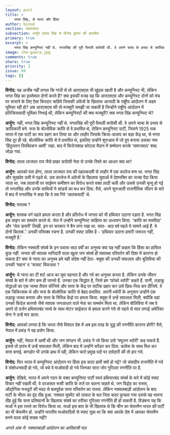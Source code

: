 ```yaml
---
layout: post
title: >
    भगत सिंह, चे ग्वारा और हिंसा
author: binod
section: साक्षात्कार
subsection: अर्जुन प्रसाद सिंह से विनोद कुमार की बातचीत
primary: true
excerpt: >
    भगत सिंह कम्युनिस्ट नहीं थे. भगतसिंह की पूरी फैमली कांग्रेसी थी. वे अपने चाचा के प्रभाव से क्रांतिकारी बने. रूस के बोल्सेविक क्रांति से वे प्रभावित थे, लेकिन कम्युनिस्ट पार्टी, जिसने 1925 तक भारत में एक पार्टी का रूप ग्रहण कर लिया था और लाहौर जिसके क्रिया-कलाप का बड़ा केंद्र था, से भगत सिंह दूर ही रहे.
image: che-guera.jpg
comments: true
share: true
priority: 2
issue: 49
tags: []
---
```


**विनोद:** यह अजीब नहीं लगता कि गांधी से तो आरएसएस भी खुंदक खाती है और कम्युनिस्ट भी, लेकिन भगत सिंह का इस्तेमाल दोनों करते हैं? क्या इसकी वजह यह कि आरएसएस और कम्युनिस्ट दोनों को मंच पर सजाने के लिए ऐसा किरदार चाहिये जिसकी अंग्रेजों के खिलाफ आजादी के राष्ट्रीय आंदोलन में अहम भूमिका रही हो? अब आरएसएस की तो मजबूरी समझी जा सकती है जिन्होंने राष्ट्रीय आंदोलन में प्रतिक्रियावादी भूमिका निभाई थी, लेकिन कम्युनिस्टों की क्या मजबूरी? क्या भगत सिंह कम्युनिस्ट थे?

**अर्जुन:** नहीं, भगत सिंह कम्युनिस्ट नहीं थे. भगतसिंह की पूरी फैमली कांग्रेसी थी. वे अपने चाचा के प्रभाव से क्रांतिकारी बने. रूस के बोल्सेविक क्रांति से वे प्रभावित थे, लेकिन कम्युनिस्ट पार्टी, जिसने 1925 तक भारत में एक पार्टी का रूप ग्रहण कर लिया था और लाहौर जिसके क्रिया-कलाप का बड़ा केंद्र था, से भगत सिंह दूर ही रहे. बोल्सेविक क्रांति से वे प्रभावित थे, इसलिए उन्होंने शुरुआत में जो ग्रुप बनाया उसका नाम ‘हिंदुस्तान रिपब्लिकन आर्मी’ रखा. बाद में फिरोजशाह कोटला मैदान में सम्मेलन करके ‘समाजवाद’ शब्द जोड़ा गया.

**विनोद:** लाला लाजपत राय जैसे प्रखर कांग्रेसी नेता से उनके रिश्ते का आधार क्या था?

**अर्जुन:** आपको पता होगा, लाला लाजपत राय की पहलकदमी से लाहौर में एक कालेज बना था. भगत सिंह और सुखदेव उसी में पढ़ते थे. उस कालेज में अंग्रेजों के खिलाफ युवाओं में देशभक्ति का जज्बा पैदा किया जाता था. जब लालाजी पर साईमन कमीशन का विरोध करते वक्त लाठी चली और उससे उनकी मृत्यु हो गई तो भगतसिंह और उनके साथियों ने सांडर्स का बध कर दिया. वैसे, अपने शुरुआती राजनीतिक जीवन के बारे में बाद में भगतसिंह ने कहा कि वे तब निरे ‘आतंकवादी’ थे.

**विनोद:** मतलब ?

**अर्जुन:** शासक वर्ग पहले हमला करता है और प्रतिरोध में जनता को भी हथियार उठाना पड़ता है. भगत सिंह इस लाइन का समर्थन करते थे. जेल में उन्होंने कम्युनिस्ट साहित्य का अध्ययन किया. ‘क्रांति का मसविदा’ और ‘जेल डायरी’ लिखी. इन पर सरकार ने बैन लगा रखा था. सात- आठ वर्ष पहले ये सामने आई हैं. ये दोनों किताबंे उनकी परिपक्व रचना है. उनकी स्पष्ट उक्ति है - ‘हथियार उठाना हमारी जरूरत नहीं, मजबूरी है.’

**विनोद:** लेकिन नक्सली संघर्ष के इन पचास-साठ वर्षों का अनुभव क्या यह नहीं कहता कि हिंसा का हासिल कुछ नहीं. जनता की व्यापक भागिदारी वाला खुला जन संघर्ष ही व्यवस्था परिवर्तन की दिशा में कारगर हो सकता है? क्या चे ग्वारा का अनुभव हमे यही संदेश नहीं देता- क्यूबा की उनकी सफलता और बुलिविया की उनकी ‘महान’ व ‘त्रासद’ विफलता ?

**अर्जुन:** चे ग्वारा का टी शर्ट आज का युवा पहनता है और गर्व का अनुभव करता है. लेकिन उनके जीवन संघर्ष के बारे में लोग कम ही जानते हैं. उनका एक सिद्धांत है, जिसे हम ‘फोको थ्योरी’ कहते हैं. यानी, लड़ाकू योद्धाओं का एक जत्था तैयार कीजिये और सत्ता के केंद्र पर सटीक प्रहार कर उसे छिन्न-भिन्न कर दीजिये. वे एक चिकित्सक थे और रूस के बोल्शेविक क्रांति से बेहद प्रभावित. अपनी थ्योरी के अनुसार उन्होंने एक लड़ाकू जत्था बनाया और सत्ता के विभिन्न केंद्रो पर हमला किया. क्यूबा में उन्हें सफलता मिली, क्योंकि वहां उनको फिदेल कास्त्रो जैसे व्यापक जनआधार वाले नेता का समर्थन मिला था. लेकिन बोलिविया में जब वे अपने दो दर्जन हथियारबंद जत्थे के साथ मोटर साईकल से हमला करने गये तो पहले से घात लगाई अमेरिका सेना ने उन्हें मार डाला.

**विनोद:** आपको लगता है कि भारत जैसे विशाल देश में अब इस तरह के युद्ध की रणनीति कारगर होगी? वैसे, नेपाल में प्रचंड ने यह प्रयोग किया.

**अर्जुन:** नहीं, नेपाल में आर्मी थी और जन संगठन भी. प्रचंड ने जो किया उसे ‘फ्यूजन थ्योरी’ कह सकते हैं. इससे तो प्रारंभ में उन्हें सफलता मिली, लेकिन बाद में उन्होंने सरेंडर कर दिया. कांग्रेस के साथ मिल कर सत्ता बनाई. बागडोर भी उनके हाथ में रही, लेकिन चारो प्रमुख पदों पर दावेदारी की तो हार गये.

**विनोद:** फिर भारत में कम्युनिस्ट आंदोलन पर हिंसा इस कदर हावी क्यों हो गई? जो संसदीय राजनीति में गये वे संशोधनवादी हो गये, जो बचे वे माओवादी हो गये जिनका सारा जोर गुरिल्ला रणनीति पर है.

**अर्जुन:** देखिये, भारत में अपने गठन के वक्त कम्युनिस्ट पार्टी स्वयं हथियारबंद संघर्ष के बारे में कोई स्पष्ट विचार नहीं रखती थी. वे दरअसल रूसी क्रांति के तर्ज पर चलना चाहते थे. जन विद्रोह का रास्ता, औद्योगिक मजदूरों की मदद से बलपूर्वक सत्ता परिवर्तन का रास्ता. लेकिन नक्सलबाड़ी आंदोलन के बाद पार्टी के भीतर का द्वंद तीव्र हुआ. नक्सल मूवमेंट को ताकत के बल जिस कदर कुचला गया उससे यह भावना तीव्र हुई कि सत्ता प्रतिष्ठानों के खिलाफ संघर्ष का तरीका गुरिल्ला रणनीति ही हो सकती है. विडंबना यह कि माओ ने इस रास्ते का विरोध किया था. माओ इस बात के भी खिलाफ थे कि चीन का चेयरमैन भारत की पार्टी का भी चेयरमैन हो. उन्होंने भारतीय माओवादियों से स्पष्ट पूछा था कि क्या आपके देश में आपका चेयरमैन बनने वाला कोई शख्स नहीं?

*अगले अंक में: नक्सलबाड़ी आंदोलन का आदिवासी पाठ*